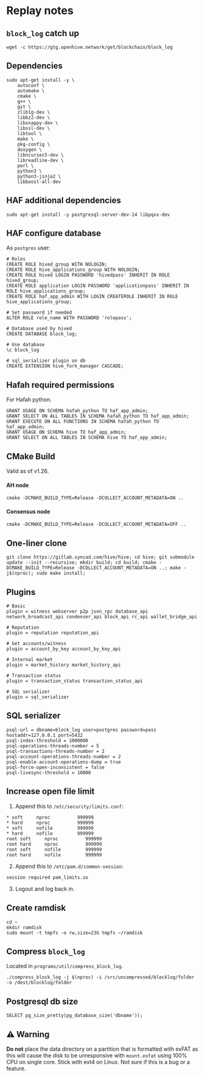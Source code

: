 # Replay notes

## `block_log` catch up

```
wget -c https://gtg.openhive.network/get/blockchain/block_log
```

## Dependencies

```
sudo apt-get install -y \
    autoconf \
    automake \
    cmake \
    g++ \
    git \
    zlib1g-dev \
    libbz2-dev \
    libsnappy-dev \
    libssl-dev \
    libtool \
    make \
    pkg-config \
    doxygen \
    libncurses5-dev \
    libreadline-dev \
    perl \
    python3 \
    python3-jinja2 \
    libboost-all-dev
```

## HAF additional dependencies
```
sudo apt-get install -y postgresql-server-dev-14 libpqxx-dev
```

## HAF configure database
As `postgres` user:
```
# Roles
CREATE ROLE hived_group WITH NOLOGIN;
CREATE ROLE hive_applications_group WITH NOLOGIN;
CREATE ROLE hived LOGIN PASSWORD 'hivedpass' INHERIT IN ROLE hived_group;
CREATE ROLE application LOGIN PASSWORD 'applicationpass' INHERIT IN ROLE hive_applications_group;
CREATE ROLE haf_app_admin WITH LOGIN CREATEROLE INHERIT IN ROLE hive_applications_group;

# Set password if needed
ALTER ROLE role_name WITH PASSWORD 'rolepass';

# Database used by hived
CREATE DATABASE block_log;

# Use database
\c block_log

# sql_serializer plugin on db
CREATE EXTENSION hive_fork_manager CASCADE;
```

## Hafah required permissions
For Hafah python.
```
GRANT USAGE ON SCHEMA hafah_python TO haf_app_admin;
GRANT SELECT ON ALL TABLES IN SCHEMA hafah_python TO haf_app_admin;
GRANT EXECUTE ON ALL FUNCTIONS IN SCHEMA hafah_python TO haf_app_admin;
GRANT USAGE ON SCHEMA hive TO haf_app_admin;
GRANT SELECT ON ALL TABLES IN SCHEMA hive TO haf_app_admin;
```

## CMake Build

Valid as of v1.26.

#### AH node
```
cmake -DCMAKE_BUILD_TYPE=Release -DCOLLECT_ACCOUNT_METADATA=ON ..
```

#### Consensus node
```
cmake -DCMAKE_BUILD_TYPE=Release -DCOLLECT_ACCOUNT_METADATA=OFF ..
```

## One-liner clone
```
git clone https://gitlab.syncad.com/hive/hive; cd hive; git submodule update --init --recursive; mkdir build; cd build; cmake -DCMAKE_BUILD_TYPE=Release -DCOLLECT_ACCOUNT_METADATA=ON ..; make -j$(nproc); sudo make install;
```

## Plugins
```
# Basic
plugin = witness webserver p2p json_rpc database_api network_broadcast_api condenser_api block_api rc_api wallet_bridge_api

# Reputation
plugin = reputation reputation_api

# Get accounts/witness
plugin = account_by_key account_by_key_api

# Internal market
plugin = market_history market_history_api

# Transaction status
plugin = transaction_status transaction_status_api

# SQL serializer
plugin = sql_serializer
```

## SQL serializer
```
psql-url = dbname=block_log user=postgres password=pass hostaddr=127.0.0.1 port=5432
psql-index-threshold = 1000000
psql-operations-threads-number = 5
psql-transactions-threads-number = 2
psql-account-operations-threads-number = 2
psql-enable-account-operations-dump = true
psql-force-open-inconsistent = false
psql-livesync-threshold = 10000
```

## Increase open file limit

1. Append this to `/etc/security/limits.conf`:
```
* soft     nproc          999999    
* hard     nproc          999999   
* soft     nofile         999999   
* hard     nofile         999999
root soft     nproc          999999    
root hard     nproc          999999   
root soft     nofile         999999   
root hard     nofile         999999
```

2. Append this to `/etc/pam.d/common-session`:
```
session required pam_limits.so
```

3. Logout and log back in.

## Create ramdisk

```
cd ~
mkdir ramdisk
sudo mount -t tmpfs -o rw,size=23G tmpfs ~/ramdisk
```

## Compress `block_log`
Located in `programs/util/compress_block_log`.
```
./compress_block_log -j $(nproc) -i /src/uncompressed/blocklog/folder -o /dest/blocklog/folder
```

## Postgresql db size
```
SELECT pg_size_pretty(pg_database_size('dbname'));
```

## ⚠️ Warning

**Do not** place the data directory on a partition that is formatted with exFAT as this will cause the disk to be unresponsive with `mount.exfat` using 100% CPU on single core. Stick with ext4 on Linux. Not sure if this is a bug or a feature.
